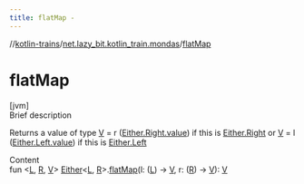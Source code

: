 ```yaml
---
title: flatMap -
---
```

//[kotlin-trains](../index.md)/[net.lazy_bit.kotlin_train.mondas](index.md)/[flatMap](flat-map.md)



# flatMap  
[jvm]  
Brief description  


Returns a value of type [V](flat-map.md) = r ([Either.Right.value](-either/-right/index.md#net.lazy_bit.kotlin_train.mondas/Either.Right/value/#/PointingToDeclaration/)) if this is [Either.Right](-either/-right/index.md) or [V](flat-map.md) = l ([Either.Left.value](-either/-left/index.md#net.lazy_bit.kotlin_train.mondas/Either.Left/value/#/PointingToDeclaration/)) if this is [Either.Left](-either/-left/index.md)

  
Content  
fun <[L](flat-map.md), [R](flat-map.md), [V](flat-map.md)> [Either](-either/index.md)<[L](flat-map.md), [R](flat-map.md)>.[flatMap](flat-map.md)(l: ([L](flat-map.md)) -> [V](flat-map.md), r: ([R](flat-map.md)) -> [V](flat-map.md)): [V](flat-map.md)  



